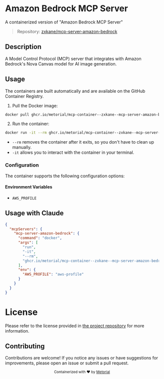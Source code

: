 
# Amazon Bedrock MCP Server

A containerized version of "Amazon Bedrock MCP Server"

> Repository: [zxkane/mcp-server-amazon-bedrock](https://github.com/zxkane/mcp-server-amazon-bedrock)

## Description

A Model Control Protocol (MCP) server that integrates with Amazon Bedrock's Nova Canvas model for AI image generation.


## Usage

The containers are built automatically and are available on the GitHub Container Registry.

1. Pull the Docker image:

```bash
docker pull ghcr.io/metorial/mcp-container--zxkane--mcp-server-amazon-bedrock--mcp-server-amazon-bedrock
```

2. Run the container:

```bash
docker run -it --rm ghcr.io/metorial/mcp-container--zxkane--mcp-server-amazon-bedrock--mcp-server-amazon-bedrock 
```

- `--rm` removes the container after it exits, so you don't have to clean up manually.
- `-it` allows you to interact with the container in your terminal.


### Configuration

The container supports the following configuration options:




#### Environment Variables

- `AWS_PROFILE`




## Usage with Claude

```json
{
  "mcpServers": {
    "mcp-server-amazon-bedrock": {
      "command": "docker",
      "args": [
        "run",
        "-it",
        "--rm",
        "ghcr.io/metorial/mcp-container--zxkane--mcp-server-amazon-bedrock--mcp-server-amazon-bedrock"
      ],
      "env": {
        "AWS_PROFILE": "aws-profile"
      }
    }
  }
}
```

# License

Please refer to the license provided in [the project repository](https://github.com/zxkane/mcp-server-amazon-bedrock) for more information.

## Contributing

Contributions are welcome! If you notice any issues or have suggestions for improvements, please open an issue or submit a pull request.

<div align="center">
  <sub>Containerized with ❤️ by <a href="https://metorial.com">Metorial</a></sub>
</div>
  